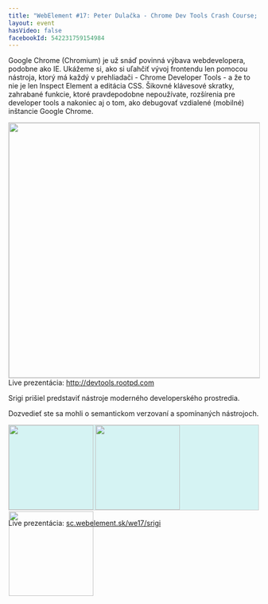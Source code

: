 ```yaml
---
title: "WebElement #17: Peter Dulačka - Chrome Dev Tools Crash Course; Igor Hlina - Predstavenie Composer, Bower a Grunt.js"
layout: event
hasVideo: false
facebookId: 542231759154984
---
```



Google Chrome (Chromium) je už snáď povinná výbava webdevelopera, podobne ako IE. Ukážeme si, ako si uľahčiť vývoj
frontendu len pomocou nástroja, ktorý má každý v prehliadači - Chrome Developer Tools - a že to nie je len Inspect
Element a editácia CSS. Šikovné klávesové skratky, zahrabané funkcie, ktoré pravdepodobne nepoužívate, rozšírenia pre
developer tools a nakoniec aj o tom, ako debugovať vzdialené (mobilné) inštancie Google Chrome.


<p>
<img src="http://sc.webelement.sk/we17/rootpd/images/google_developers_logo.png" style="width: 512px; border: 1px solid #ccc;" /> <br />
Live prezentácia: <a href="http://devtools.rootpd.com">http://devtools.rootpd.com</a>
</p>

Srigi prišiel predstaviť nástroje moderného developerského prostredia.

Dozvedieť ste sa mohli o semantickom verzovaní a spomínaných nástrojoch.


<p>
<div style=" border: 1px solid #ccc; ver; vertical-align: middle; height: 170px; background-color: #D5F3F3;">
	<img src="http://sc.webelement.sk/we17/srigi/img/composer-logo.png" style="width: 170px;">
	<img src="http://sc.webelement.sk/we17/srigi/img/bower-logo.png" style="width: 170px;">
	<img src="http://sc.webelement.sk/we17/srigi/img/grunt-logo.png" style="width: 170px;">
</div>
<br />
Live prezentácia: <a href="http://sc.webelement.sk/we17/srigi/">sc.webelement.sk/we17/srigi</a>
</p>

